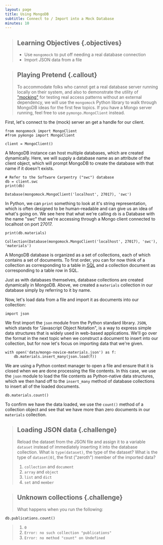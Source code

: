 ```yaml
---
layout: page
title: Using MongoDB
subtitle: Connect to / Import into a Mock Database
minutes: 10
---
```

> ## Learning Objectives {.objectives}
>
> * Use `mongomock` to put off needing a real database connection
> * Import JSON data from a file

> ## Playing Pretend {.callout}
>
> To accommodate folks who cannot get a real database server running locally on
their system, and also to demonstrate the utility of ["mocking"](reference.html#mock-object) for testing real
access patterns without an external dependency, we will use the `mongomock`
Python library to walk through MongoDB ideas for the first few topics. If you
have a Mongo server running, feel free to use `pymongo.MongoClient` instead.


First, let's connect to the (mock) server an get a handle for our client.

~~~ {.python}
from mongomock import MongoClient
#from pymongo import MongoClient

client = MongoClient()
~~~

A MongoDB instance can host multiple databases, which are created
dynamically. Here, we will supply a database name as an attribute of the client
object, which will prompt MongoDB to create the database with that name if it
doesn't exists.

~~~ {.python}
# Refer to the Software Carpentry ("swc") database
db = client.swc
print(db)
~~~
~~~ {.output}
Database(mongomock.MongoClient('localhost', 27017), 'swc')
~~~

In Python, we can `print` something to look at it's string representation,
which is often designed to be human-readable and can give us an idea of what's
going on. We see here that what we're calling `db` is a Database with the name
"swc" that we're accessing through a Mongo client connected to localhost on
port 27017.

~~~ {.python}
print(db.materials)
~~~
~~~ {.output}
Collection(Database(mongomock.MongoClient('localhost', 27017), 'swc'), 'materials')
~~~

A MongoDB database is organized as a set of collections, each of which contains
a set of documents. To first order, you can for now think of a collection as
corresponding to a table in [SQL](reference.html#sql) and a collection document as corresponding to a
table row in SQL.

Just as with databases themselves, database collections are created dynamically
in MongoDB. Above, we created a `materials` collection in our database simply
by referring to it by name.

Now, let's load data from a file and import it as documents into our
collection:

~~~ {.python}
import json
~~~

We first import the `json` module from the Python standard library. `JSON`,
which stands for "Javascript Object Notation", is a way to express simple data
structures that is widely used in web-based applications. We'll go over the
format in the next topic when we construct a document to insert into our
collection, but for now let's focus on importing data that we're given.

~~~ {.python}
with open('data/mongo-novice-materials.json') as f:
    db.materials.insert_many(json.load(f))
~~~

We are using a Python context manager to open a file and ensure that it is
closed when we are done processing the file contents. In this case, we use the
`json` module to load the file contents as Python-native data structures, which
we then hand off to the `insert_many` method of database collections to insert
all of the loaded documents.

~~~ {.python}
db.materials.count()
~~~

To confirm we have the data loaded, we use the `count()` method of a collection
object and see that we have more than zero documents in our `materials`
collection.

> ##  Loading JSON data {.challenge}
>
> Reload the dataset from the JSON file and assign it to a variable `dataset` instead of immediately inserting it into the database collection. What is `type(dataset)`, the type of the dataset?  What is the type of `dataset[0]`, the first ("zeroth") member of the imported data?
>
> 1. `collection` and `document`
> 2. `array` and `object`
> 3. `list` and `dict`
> 4. `set` and `member`

> ##  Unknown collections {.challenge}
>
> What happens when you run the following:
>
~~~ {.python}
db.publications.count()
~~~
>
> 1. `0`
> 2. `Error: no such collection "publications"`
> 3. `Error: no method "count" on Undefined`
